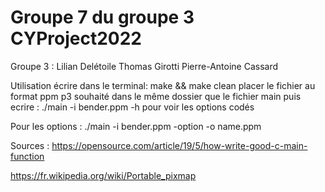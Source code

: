 # Groupe 7 du groupe 3 CYProject2022
Groupe 3 :
Lilian Delétoile
Thomas Girotti
Pierre-Antoine Cassard

Utilisation
écrire dans le terminal: make && make clean
placer le fichier au format ppm p3 souhaité dans le même dossier que le fichier main
puis ecrire : ./main -i bender.ppm -h pour voir les options codés

Pour les options : ./main -i bender.ppm -option -o name.ppm

Sources :
https://opensource.com/article/19/5/how-write-good-c-main-function 

https://fr.wikipedia.org/wiki/Portable_pixmap
